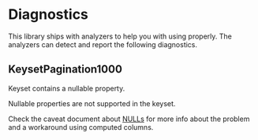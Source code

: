 # Diagnostics

This library ships with analyzers to help you with using properly. The analyzers can detect and report the following diagnostics.

## KeysetPagination1000

Keyset contains a nullable property.

Nullable properties are not supported in the keyset.

Check the caveat document about [NULLs](./caveats.md#null) for more info about the problem and a workaround using computed columns.
